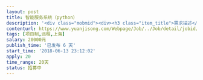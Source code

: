 ```yaml
---                
layout: post       
title: 智能服务系统（python）           
description: '<div class="mobmid"><div><h3 class="item_title">需求描述</h3><p>系统实现：接入百度、阿里、网易、讯飞公开的API<br/>系统功能：系统处理语音、图像、票据、人脸信息，将其作为结果封装成后端数据<br/>系统运行：以Docker为基础服务，以NoSQL（redis）作为数据交换<br/>使用到的技术：<br/>1. python web 框架 flask<br/>2. NoSQL 数据库（Redis）<br/>3. Docker本地及公有云部署<br/>4. python 各包及框架<br/>其他经验：<br/>开源项目、SaaS开发、网络编程、AI 技术等</p></div><!--info end--></div>'     
contenturl: https://www.yuanjisong.com/Webpage/Job/../Job/detail/jobid/101572      
tags: [项目制,远程,上海]            
salary: 20000元          
publish_time: '已发布 6 天'         
start_time: '2018-06-13 23:12:02'           
apply: 20                   
time_range: 20天              
status: 招募中                  
---                 
```

